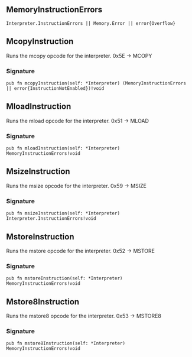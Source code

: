 ## MemoryInstructionErrors

```zig
Interpreter.InstructionErrors || Memory.Error || error{Overflow}
```

## McopyInstruction
Runs the mcopy opcode for the interpreter.
0x5E -> MCOPY

### Signature

```zig
pub fn mcopyInstruction(self: *Interpreter) (MemoryInstructionErrors || error{InstructionNotEnabled})!void
```

## MloadInstruction
Runs the mload opcode for the interpreter.
0x51 -> MLOAD

### Signature

```zig
pub fn mloadInstruction(self: *Interpreter) MemoryInstructionErrors!void
```

## MsizeInstruction
Runs the msize opcode for the interpreter.
0x59 -> MSIZE

### Signature

```zig
pub fn msizeInstruction(self: *Interpreter) Interpreter.InstructionErrors!void
```

## MstoreInstruction
Runs the mstore opcode for the interpreter.
0x52 -> MSTORE

### Signature

```zig
pub fn mstoreInstruction(self: *Interpreter) MemoryInstructionErrors!void
```

## Mstore8Instruction
Runs the mstore8 opcode for the interpreter.
0x53 -> MSTORE8

### Signature

```zig
pub fn mstore8Instruction(self: *Interpreter) MemoryInstructionErrors!void
```

